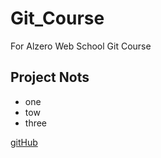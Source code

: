 # Git_Course
For Alzero Web School Git Course

## Project Nots
- one
- tow
- three

[gitHub](https://github.com/)
